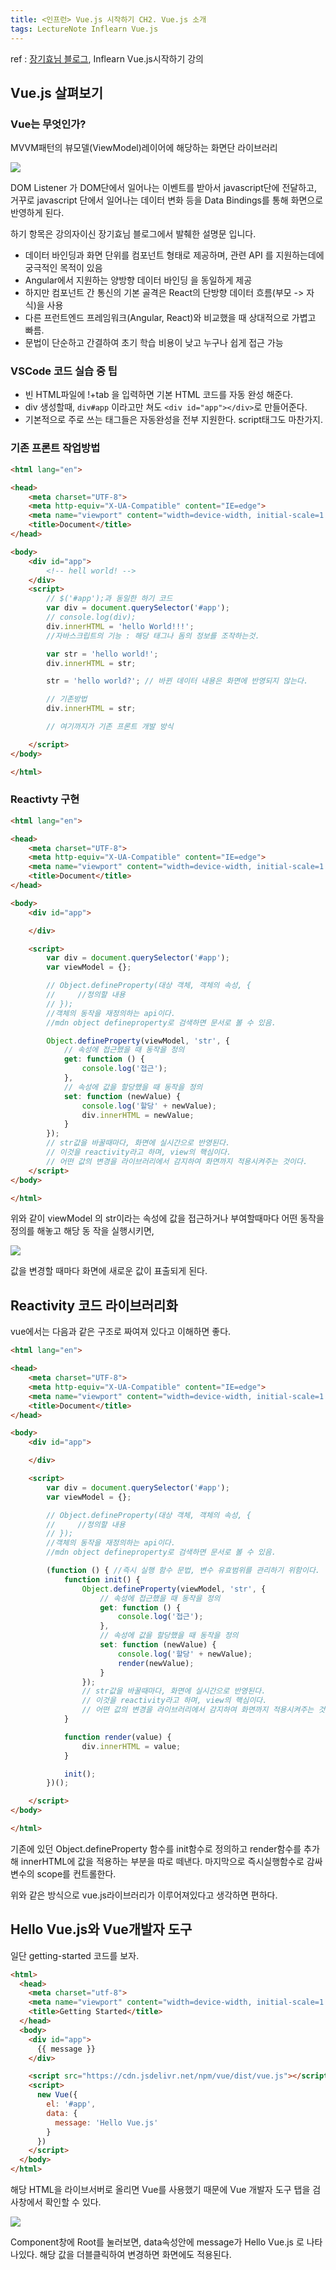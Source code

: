 ```yaml
---
title: <인프런> Vue.js 시작하기 CH2. Vue.js 소개
tags: LectureNote Inflearn Vue.js
---
```


ref : [장기효님 블로그](https://joshua1988.github.io/web-development/vuejs/vuejs-tutorial-for-beginner/), Inflearn Vue.js시작하기 강의

## Vue.js 살펴보기

### Vue는 무엇인가?

MVVM패턴의 뷰모델(ViewModel)레이어에 해당하는 화면단 라이브러리

![](/assets/img/LectureNote/Inflearn/startvue/what-is-vue.png)

DOM Listener 가 DOM단에서 일어나는 이벤트를 받아서 javascript단에 전달하고, 거꾸로 javascript
단에서 일어나는 데이터 변화 등을 Data Bindings를 통해 화면으로 반영하게 된다.

하기 항목은 강의자이신 장기효님 블로그에서 발췌한 설명문 입니다.

- 데이터 바인딩과 화면 단위를 컴포넌트 형태로 제공하며, 관련 API 를 지원하는데에 궁극적인 목적이 있음
- Angular에서 지원하는 양방향 데이터 바인딩 을 동일하게 제공
- 하지만 컴포넌트 간 통신의 기본 골격은 React의 단방향 데이터 흐름(부모 -> 자식)을 사용
- 다른 프런트엔드 프레임워크(Angular, React)와 비교했을 때 상대적으로 가볍고 빠름.
- 문법이 단순하고 간결하여 초기 학습 비용이 낮고 누구나 쉽게 접근 가능

### VSCode 코드 실습 중 팁

- 빈 HTML파일에 !+tab 을 입력하면 기본 HTML 코드를 자동 완성 해준다.
- div 생성할때, `div#app` 이라고만 쳐도 `<div id="app"></div>`로 만들어준다.
- 기본적으로 주로 쓰는 태그들은 자동완성을 전부 지원한다. script태그도 마찬가지.

### 기존 프론트 작업방법

~~~html
<html lang="en">

<head>
    <meta charset="UTF-8">
    <meta http-equiv="X-UA-Compatible" content="IE=edge">
    <meta name="viewport" content="width=device-width, initial-scale=1.0">
    <title>Document</title>
</head>

<body>
    <div id="app">
        <!-- hell world! -->
    </div>
    <script>
        // $('#app');과 동일한 하기 코드
        var div = document.querySelector('#app');
        // console.log(div);
        div.innerHTML = 'hello World!!!';
        //자바스크립트의 기능 : 해당 태그나 돔의 정보를 조작하는것.

        var str = 'hello world!';
        div.innerHTML = str;

        str = 'hello world?'; // 바뀐 데이터 내용은 화면에 반영되지 않는다.

        // 기존방법
        div.innerHTML = str;

        // 여기까지가 기존 프론트 개발 방식

    </script>
</body>

</html>
~~~

### Reactivty 구현

~~~html
<html lang="en">

<head>
    <meta charset="UTF-8">
    <meta http-equiv="X-UA-Compatible" content="IE=edge">
    <meta name="viewport" content="width=device-width, initial-scale=1.0">
    <title>Document</title>
</head>

<body>
    <div id="app">

    </div>

    <script>
        var div = document.querySelector('#app');
        var viewModel = {};

        // Object.defineProperty(대상 객체, 객체의 속성, {
        //     //정의할 내용
        // });
        //객체의 동작을 재정의하는 api이다.
        //mdn object defineproperty로 검색하면 문서로 볼 수 있음.

        Object.defineProperty(viewModel, 'str', {
            // 속성에 접근했을 때 동작을 정의
            get: function () {
                console.log('접근');
            },
            // 속성에 값을 할당했을 때 동작을 정의
            set: function (newValue) {
                console.log('할당' + newValue);
                div.innerHTML = newValue;
            }
        });
        // str값을 바꿀때마다, 화면에 실시간으로 반영된다.
        // 이것을 reactivity라고 하며, view의 핵심이다.
        // 어떤 값의 변경을 라이브러리에서 감지하여 화면까지 적용시켜주는 것이다.
    </script>
</body>

</html>
~~~

위와 같이 viewModel 의 str이라는 속성에 값을 접근하거나 부여할때마다 어떤 동작을 정의를 해놓고 해당 동
작을 실행시키면,

![](/assets/img/LectureNote/Inflearn/startvue/reactivity.png)

값을 변경할 때마다 화면에 새로운 값이 표출되게 된다.

## Reactivity 코드 라이브러리화

vue에서는 다음과 같은 구조로 짜여져 있다고 이해하면 좋다.

~~~html
<html lang="en">

<head>
    <meta charset="UTF-8">
    <meta http-equiv="X-UA-Compatible" content="IE=edge">
    <meta name="viewport" content="width=device-width, initial-scale=1.0">
    <title>Document</title>
</head>

<body>
    <div id="app">

    </div>

    <script>
        var div = document.querySelector('#app');
        var viewModel = {};

        // Object.defineProperty(대상 객체, 객체의 속성, {
        //     //정의할 내용
        // });
        //객체의 동작을 재정의하는 api이다.
        //mdn object defineproperty로 검색하면 문서로 볼 수 있음.

        (function () { //즉시 실행 함수 문법, 변수 유효범위를 관리하기 위함이다.
            function init() {
                Object.defineProperty(viewModel, 'str', {
                    // 속성에 접근했을 때 동작을 정의
                    get: function () {
                        console.log('접근');
                    },
                    // 속성에 값을 할당했을 때 동작을 정의
                    set: function (newValue) {
                        console.log('할당' + newValue);
                        render(newValue);
                    }
                });
                // str값을 바꿀때마다, 화면에 실시간으로 반영된다.
                // 이것을 reactivity라고 하며, view의 핵심이다.
                // 어떤 값의 변경을 라이브러리에서 감지하여 화면까지 적용시켜주는 것이다.
            }

            function render(value) {
                div.innerHTML = value;
            }

            init();
        })();

    </script>
</body>

</html>
~~~

기존에 있던 Object.defineProperty 함수를 init함수로 정의하고 render함수를 추가해 innerHTML에
값을 적용하는 부분을 따로 떼낸다. 마지막으로 즉시실행함수로 감싸 변수의 scope를 컨트롤한다.

위와 같은 방식으로 vue.js라이브러리가 이루어져있다고 생각하면 편하다.

## Hello Vue.js와 Vue개발자 도구

일단 getting-started 코드를 보자.

~~~html
<html>
  <head>
    <meta charset="utf-8">
    <meta name="viewport" content="width=device-width, initial-scale=1.0">
    <title>Getting Started</title>
  </head>
  <body>
    <div id="app">
      {{ message }}
    </div>

    <script src="https://cdn.jsdelivr.net/npm/vue/dist/vue.js"></script>
    <script>
      new Vue({
        el: '#app',
        data: {
          message: 'Hello Vue.js'
        }
      })
    </script>
  </body>
</html>
~~~

해당 HTML을 라이브서버로 올리면 Vue를 사용했기 때문에 Vue 개발자 도구 탭을 검사창에서 확인할 수 있다.

![](/assets/img/LectureNote/Inflearn/startvue/hello-vue-js.png)

Component창에 Root를 눌러보면, data속성안에 message가 Hello Vue.js 로 나타나있다. 해당 값을
더블클릭하여 변경하면 화면에도 적용된다.
